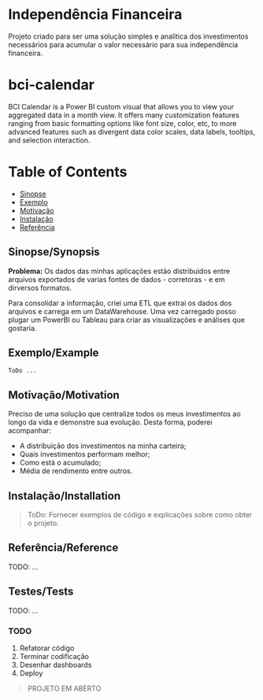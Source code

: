 # Independência Financeira

Projeto criado para ser uma solução simples e analítica dos investimentos necessários para acumular o valor necessário para sua independência financeira.


# bci-calendar
BCI Calendar is a Power BI custom visual that allows you to view your aggregated data in a month view. It offers many customization features ranging from basic formatting options like font size, color, etc, to more advanced features such as divergent data color scales, data labels, tooltips, and selection interaction.

# Table of Contents
* [Sinopse](#sinopsesynopsis)
* [Exemplo](#exemploexample) 
* [Motivação](#motivaçãomotivation)
* [Instalação](#instalaçãoinstallation)
* [Referência](#referênciareference)
  
## Sinopse/Synopsis

**Problema:** Os dados das minhas aplicações estão distribuidos entre arquivos exportados de varias fontes de dados - corretoras - e em dirversos formatos.

Para consolidar a informação, criei uma ETL que extrai os dados dos arquivos e carrega em um DataWarehouse. Uma vez carregado posso plugar um PowerBI ou Tableau para criar as visualizações e análises que gostaria. 


## Exemplo/Example

```
ToDo ...
```

## Motivação/Motivation

Preciso de uma solução que centralize todos os meus investimentos ao longo da vida e demonstre sua evolução. 
Desta forma, poderei acompanhar: 
* A distribuição dos investimentos na minha carteira;
* Quais investimentos performam  melhor;
* Como está o acumulado;
* Média de rendimento entre outros.

## Instalação/Installation

> ToDo: Fornecer exemplos de código e explicações sobre como obter o projeto.

## Referência/Reference

TODO: ...

## Testes/Tests

TODO: ...

### TODO
1. Refatorar código
2. Terminar codificação
3. Desenhar dashboards
4. Deploy 

> PROJETO EM ABERTO
